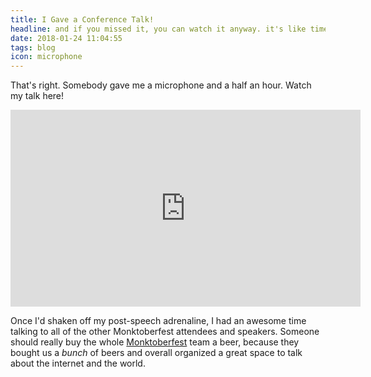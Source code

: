 ```yaml
---
title: I Gave a Conference Talk!
headline: and if you missed it, you can watch it anyway. it's like time travel.
date: 2018-01-24 11:04:55
tags: blog
icon: microphone
---
```


That's right. Somebody gave me a microphone and a half an hour. Watch my talk here! 

<div class="in-post-media">
  <iframe width="560" height="315" src="https://www.youtube.com/embed/-PbrV07_K9E?rel=0" frameborder="0" allow="autoplay; encrypted-media" allowfullscreen></iframe>
</div>

Once I'd shaken off my post-speech adrenaline, I had an awesome time talking to all of the other Monktoberfest attendees and speakers. Someone should really buy the whole [Monktoberfest](https://monktoberfest.com/) team a beer, because they bought us a *bunch* of beers and overall organized a great space to talk about the internet and the world.